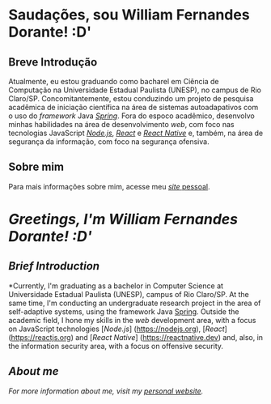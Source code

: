 # Saudações, sou William Fernandes Dorante! :D'

## Breve Introdução
Atualmente, eu estou graduando como bacharel em Ciência de Computação na Universidade Estadual Paulista (UNESP), no campus de Rio Claro/SP. Concomitantemente, estou conduzindo um projeto de pesquisa acadêmica de iniciação científica na área de sistemas autoadapativos com o uso do *framework* Java [*Spring*](https://spring.io). Fora do espoco acadêmico, desenvolvo minhas habilidades na área de desenvolvimento *web*, com foco nas tecnologias JavaScript [*Node.js*](https://nodejs.org), [*React*](https://reactjs.org) e [*React Native*](https://reactnative.dev) e, também, na área de segurança da informação, com foco na segurança ofensiva. 

## Sobre mim

Para mais informações sobre mim, acesse meu [*site* pessoal](https://liaskarllate.dev).

# *Greetings, I'm William Fernandes Dorante! :D'*

## *Brief Introduction*

*Currently, I'm graduating as a bachelor in Computer Science at Universidade Estadual Paulista (UNESP), campus of Rio Claro/SP. At the same time, I'm conducting an undergraduate research project in the area of self-adaptive systems, using the framework Java [Spring](https://spring.io/). Outside the academic field, I hone my skills in the *web* development area, with a focus on JavaScript technologies [*Node.js*] (https://nodejs.org), [*React*] (https://reactjs.org) and [*React Native*] (https://reactnative.dev) and,  also, in the information security area, with a focus on offensive security.

## *About me*

*For more information about me, visit my [personal website](https://liaskarllate.dev).*
